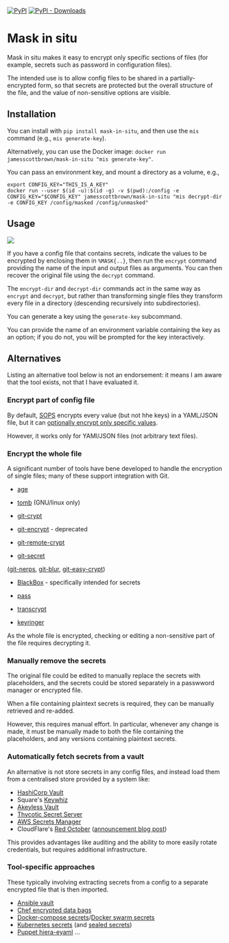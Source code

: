 [![PyPI](https://img.shields.io/pypi/v/mask-in-situ)](https://pypi.org/project/mask-in-situ)
[![PyPI - Downloads](https://img.shields.io/pypi/dm/mask-in-situ)](https://pypi.org/project/mask-in-situ)


# Mask in situ

Mask in situ makes it easy to encrypt only specific sections of files (for example, secrets such as password in configuration files).

The intended use is to allow config files to be shared in a partially-encrypted form, so that secrets are protected but the overall structure of the file, and the value of non-sensitive options are visible.


## Installation

You can install with `pip install mask-in-situ`, and then use the `mis` command (e.g., `mis generate-key`).

Alternatively, you can use the Docker image: `docker run jamesscottbrown/mask-in-situ "mis generate-key"`.

You can pass an environment key, and mount a directory as a volume, e.g.,

```
export CONFIG_KEY="THIS_IS_A_KEY"
docker run --user $(id -u):$(id -g) -v $(pwd):/config -e CONFIG_KEY="$CONFIG_KEY" jamesscottbrown/mask-in-situ "mis decrypt-dir -e CONFIG_KEY /config/masked /config/unmasked"
```


## Usage

![](./usage.png)

If you have a config file that contains secrets, indicate the values to be encrypted by enclosing them in `%MASK{..}`, then run the `encrypt` command providing the name of the input and output files as arguments.
You can then recover the original file using the `decrypt` command.

The  `encrypt-dir` and `decrypt-dir` commands act in the same way as `encrypt` and `decrypt`, but rather than transforming single files they transform every file in a directory (descending recursively into subdirectories).

You can generate a key using the `generate-key` subcommand.

You can provide the name of an environment variable containing the key as an option; if you do not, you will be prompted for the key interactively.


## Alternatives

Listing an alternative tool below is not an endorsement: it means I am aware that the tool exists, not that I have evaluated it.

### Encrypt part of config file

By default, [SOPS](https://github.com/mozilla/sops) encrypts every value (but not hhe keys) in a YAML/JSON file, but it can [optionally encrypt only specific values](https://github.com/mozilla/sops#encrypting-only-parts-of-a-file).

However, it works only for YAMl/JSON files (not arbitrary text files).

### Encrypt the whole file

A significant number of tools have bene developed to handle the encryption of single files; many of these support integration with Git.

* [age](https://github.com/FiloSottile/age)
* [tomb](https://www.dyne.org/software/tomb/) (GNU/linux only)

* [git-crypt](https://github.com/AGWA/git-crypt)
* [git-encrypt](https://github.com/shadowhand/git-encrypt) - deprecated
* [git-remote-crypt](https://github.com/spwhitton/git-remote-gcrypt)
* [git-secret](https://github.com/sobolevn/git-secret)
  

([git-nerps](https://github.com/mk-fg/git-nerps), [git-blur](https://github.com/acasajus/git-blur), [git-easy-crypt](https://github.com/taojy123/git-easy-crypt))
  
* [BlackBox](https://github.com/StackExchange/blackbox) - specifically intended for secrets

* [pass](https://www.passwordstore.org/)
* [transcrypt](https://github.com/elasticdog/transcrypt)
* [keyringer](https://keyringer.pw/)

As the whole file is encrypted, checking or editing a non-sensitive part of the file requires decrypting it.


### Manually remove the secrets

The original file could be edited to manually replace the secrets with placeholders, and the secrets could be stored separately in a passwword manager or encrypted file.

When a file containing plaintext secrets is required, they can be manually retrieved and re-added.

However, this requires manual effort.
In particular, whenever any change is made, it must be manually made to both the file containing the placeholders, and any versions containing plaintext secrets.


### Automatically fetch secrets from a vault

An alternative is not store secrets in any config files, and instead load them from a centralised store provided by a system like:

* [HashiCorp Vault](https://www.vaultproject.io/)
* Square's [Keywhiz](https://square.github.io/keywhiz/)
* [Akeyless Vault](https://www.akeyless.io/)
* [Thycotic Secret Server](https://thycotic.com/products/secret-server/)
* [AWS Secrets Manager](https://aws.amazon.com/secrets-manager/)
* CloudFlare's [Red October](https://github.com/cloudflare/redoctober) ([announcement blog post](https://blog.cloudflare.com/red-october-cloudflares-open-source-implementation-of-the-two-man-rule/))

This provides advantages like auditing and the ability to more easily rotate credentials, but requires additional infrastructure.


### Tool-specific approaches

These typically involving extracting secrets from a config to a separate encrypted file that is then imported.

* [Ansible vault](https://docs.ansible.com/ansible/latest/user_guide/vault.html)
* [Chef encrypted data bags](https://docs.chef.io/data_bags/#encrypt-a-data-bag-item)
* [Docker-compose secrets](https://docs.docker.com/compose/compose-file/compose-file-v3/#secrets)/[Docker swarm secrets](https://docs.docker.com/engine/swarm/secrets/)
* [Kubernetes secrets](https://kubernetes.io/docs/concepts/configuration/secret/) (and [sealed secrets](https://github.com/bitnami-labs/sealed-secrets))
* [Puppet hiera-eyaml](https://puppet.com/blog/encrypt-your-data-using-hiera-eyaml/)
...

